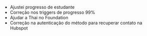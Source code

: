 - Ajustei progresso de estudante
- Correção nos triggers de progresso 99%
- Ajudar a Thai no Foundation
- Correção na autenticação do método para recuperar contato na Hubspot
